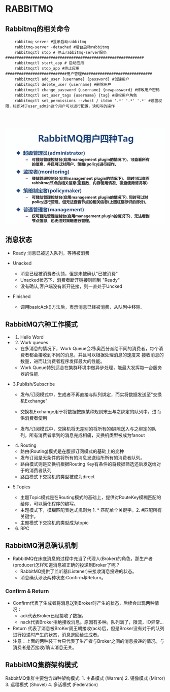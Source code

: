 

# RABBITMQ
## Rabbitmq的相关命令
```shell script
    rabbitmq-server #显示启动rabbitmq
    rabbitmq-server -detached #后台启动rabbitmq
    rabbitmqctl stop # 停止rabbitmq-server服务
#############################################################
    rabbitmqctl start_app # 启动应用
    rabbitmqctl stop_app #终止应用 
###########################用户管理###############################
    rabbitmqctl add_user {username} {password} #创建用户
    rabbitmqctl delete_user {username} #删除用户
    rabbitmqctl change_password {username} {newpassword} #修改用户密码
    rabbitmqctl set_user_tags {username} {tag} #授权用户角色
    rabbitmqctl set_permissions --vhost / itdom '.*' '.*' '.*' #设置权限，标识对于user_admin这个用户可以进行配置，读和写的操作
    
      


```
![Rabbitmq用户的四种TAG](./files/rabbitmq-tags-1.PNG)

## 消息状态

* Ready 消息已被送入队列，等待被消费

* Unacked 
    - 消息已经被消费者认领，但是未被确认"已被消费"
    - Unacked状态下，消费者断开链接则回到 "Ready"
    - 没有确认,客户端没有断开链接，则一直处于Uncked
    
* Finished
    - 调用basicAck()方法后，表示消息已经被消费，从队列中移除.    
    
    
    
## RabbitMQ六种工作模式

* 1. Hello Word

* 2. Work queues 
    * 在多消息的情况下，Work Queue会将i奥西分派给不同的消费者，每个消费者都会接收到不同的消息，并且可以根据处理消息的速度来
    接收消息的数量，进而让消费者程序发挥最大的性能。
    * Work Queue特别适合在集群环境中做异步处理，能最大发挥每一台服务器的性能.
    

* 3.Publish/Subscribe
    
    * 发布/订阅模式中，生成者不再直接与队列绑定，而实将数据发送至"交换机Exchange"
    
    * 交换机Exchange用于将数据按照某种规则宋玉与之绑定的队列中，进而供消费者使用
    
    * 发布/订阅模式中，交换机将无差别的将所有的i罅隙送入与之绑定的队列，所有消费者拿到的消息完成相痛，交换机类型被成为fanout

* 4. Routing
    * 路由(Routing)模式是在腹部订阅模式的基础上的变种
    * 发布订阅是无条件的将所有的消息发送给所所有的消费者队列。
    * 路由模式则是交换机根据Routing Key有条件的将数据筛选还后发送给对于的消费者队列
    * 路由模式下交换机的类型被成为direct
* 5.Topics
    * 主题Topic模式是在Routing模式的基础上，提供对RouteKey模糊匹配的给你，可以简化程序的编写。
    * 主题模式下，模糊匹配表达式规则为 1. * 匹配单个关键字。2. #匹配所有关键字。
    * 主题模式下交换机的类型成为topic
* 6. RPC    



## RabbitMQ消息确认机制

* RabbitMQ在床底消息的过程中充当了代理人(Broker)的角色，那生产者(producer)怎样知道消息被正确的投递到Broker了呢？
    * RabbitMQ提供了监听器(Listener)来接收消息投递的状态。
    * 消息确认涉及两种状态:Confirm与Return。
    
### Confirm & Return

* Confirm代表了生成者将消息送到Broker时产生的状态，后续会出现两种情况：
    * ack代表Broker已经接收了数据。
    * nack代表Broker拒绝接收消息。原因有多种。队列满了，限流，IO异常...
* Return 代表了消息被BroKer周王朝接收(ack)后，但是Broker没有对于的队列进行投递时产生的状态，消息退回给生成者。
* 注意：上面的两种装丰台只代表了生产者与Broker之间的消息投递的情况。与消费者是否接收/确认消息无关。    


## RabbitMQ集群架构模式
RabbitMQ集群主要包含四种架构模式:
    1. 主备模式 (Warren)
    2. 镜像模式 (Mirror)
    3. 远程模式 (Shovel)
    4. 多活模式 (Federation)